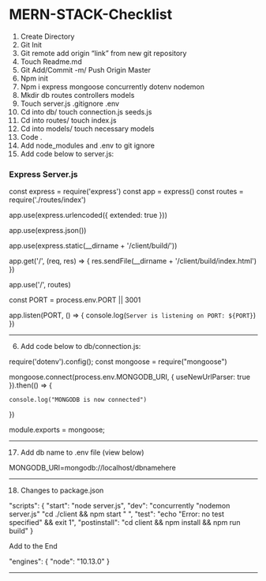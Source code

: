 # MERN-STACK-Checklist

1. Create Directory 
2. Git Init 
3. Git remote add origin “link” from new git repository 
4. Touch Readme.md 
5. Git Add/Commit -m/ Push Origin Master
6. Npm init 
7. Npm i express mongoose concurrently dotenv nodemon 
8. Mkdir db routes controllers models 
9. Touch server.js .gitignore .env 
10. Cd into db/ touch connection.js seeds.js 
11. Cd into routes/ touch index.js
12. Cd into models/ touch necessary models 
13. Code . 
14. Add node_modules and .env to git ignore 
15. Add code below to server.js: 

### Express Server.js
const express = require('express')
const app = express()
const routes = require('./routes/index')

app.use(express.urlencoded({
    extended: true
}))

app.use(express.json())

app.use(express.static(__dirname + '/client/build/'))

app.get('/', (req, res) => {
    res.sendFile(__dirname + '/client/build/index.html')
})

app.use('/', routes)

const PORT = process.env.PORT || 3001

app.listen(PORT, () => {
    console.log(`Server is listening on PORT: ${PORT}`)
})

---
6. Add code below to db/connection.js: 


require('dotenv').config();
const mongoose = require("mongoose")

mongoose.connect(process.env.MONGODB_URI, { useNewUrlParser: true }).then(() => {

    console.log("MONGODB is now connected")
})


module.exports = mongoose;

---

17. Add db name to .env file (view below) 


MONGODB_URI=mongodb://localhost/dbnamehere

---
18. Changes to package.json

  "scripts": {
    "start": "node server.js",
    "dev": "concurrently \"nodemon server.js\" \"cd ./client && npm start \" ",
    "test": "echo \"Error: no test specified\" && exit 1",
    "postinstall": "cd client && npm install && npm run build"
  }

Add to the End

 "engines": {
    "node": "10.13.0"
  }

  ---





